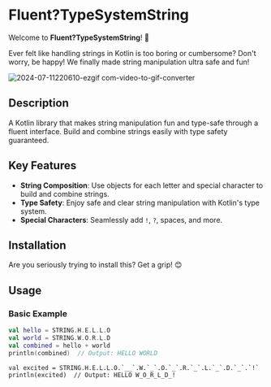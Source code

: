 # Fluent?TypeSystemString

Welcome to **Fluent?TypeSystemString**! 🎉

Ever felt like handling strings in Kotlin is too boring or cumbersome? Don't worry, be happy! We finally made string manipulation ultra safe and fun!


![2024-07-11220610-ezgif com-video-to-gif-converter](https://github.com/Lee-WonJun/Fluent-TypeSystemString/assets/10369528/e9c1affa-5d69-417b-85f8-82f01e313c3b)

## Description

A Kotlin library that makes string manipulation fun and type-safe through a fluent interface. Build and combine strings easily with type safety guaranteed.

## Key Features

- **String Composition**: Use objects for each letter and special character to build and combine strings.
- **Type Safety**: Enjoy safe and clear string manipulation with Kotlin's type system.
- **Special Characters**: Seamlessly add `!`, `?`, spaces, and more.

## Installation

Are you seriously trying to install this? Get a grip! 😊

## Usage

### Basic Example

```kotlin
val hello = STRING.H.E.L.L.O
val world = STRING.W.O.R.L.D
val combined = hello + world
println(combined)  // Output: HELLO WORLD
```

```
val excited = STRING.H.E.L.L.O.`__`.W.`_`.O.`_`.R.`_`.L.`_`.D.`_`.`!`
println(excited)  // Output: HELLO W_O_R_L_D_!
```
